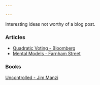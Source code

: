 ```yaml
---

---
```


Interesting ideas not worthy of a blog post.

### Articles
* [Quadratic Voting - Bloomberg](https://www.bloomberg.com/news/articles/2019-05-01/a-new-way-of-voting-that-makes-zealotry-expensive)
* [Mental Models - Farnham Street](https://fs.blog/mental-models/)


### Books

[Uncontrolled - Jim Manzi](https://www.goodreads.com/book/show/13237711-uncontrolled)